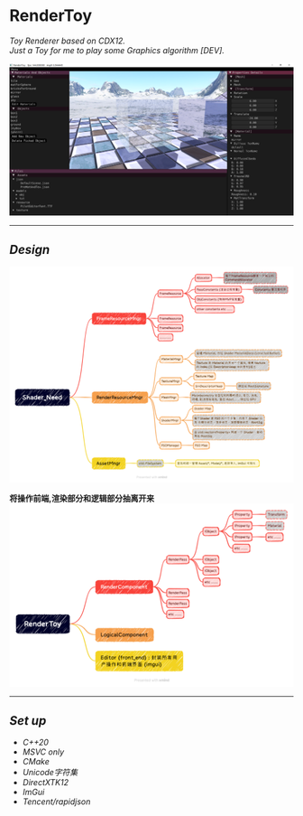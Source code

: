# RenderToy
*Toy Renderer based on CDX12.*
<br/>
*Just a Toy for me to play some Graphics algorithm [DEV].*

<img src="docs/images/show.png">

---
## ***Design***

<img src="docs/images/Shader_Need.png">

<br/>

**将操作前端,渲染部分和逻辑部分抽离开来**
<img src="docs/images/RenderToy_H.png">

---

## ***Set up***

* *C++20*
* *MSVC only*
* *CMake*
* *Unicode字符集*
* *DirectXTK12*
* *ImGui*
* *Tencent/rapidjson*
